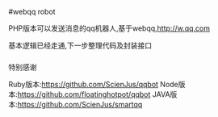 #webqq robot

PHP版本可以发送消息的qq机器人,基于webqq,http://w.qq.com

基本逻辑已经走通,下一步整理代码及封装接口

###
特别感谢

Ruby版本:https://github.com/ScienJus/qqbot
Node版本:https://github.com/floatinghotpot/qqbot
JAVA版本:https://github.com/ScienJus/smartqq


